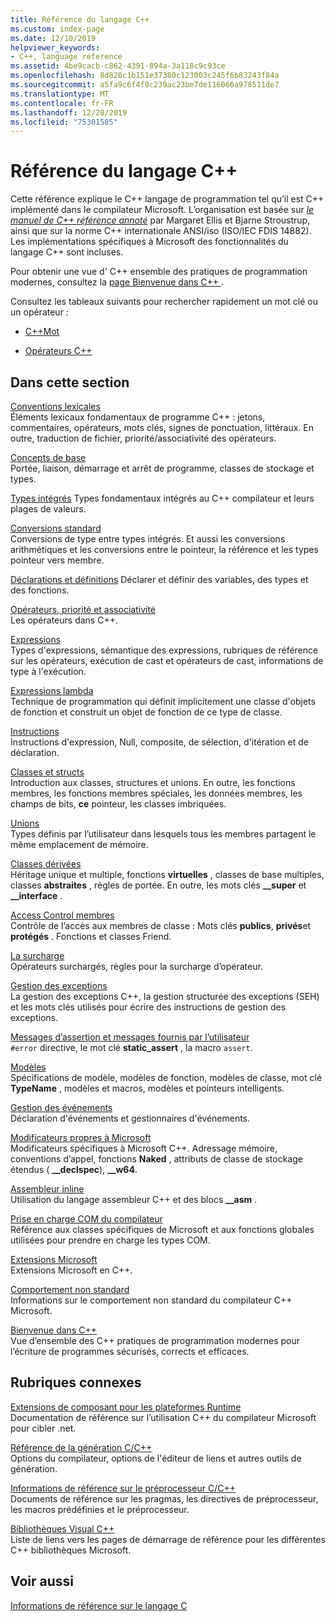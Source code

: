```yaml
---
title: Référence du langage C++
ms.custom: index-page
ms.date: 12/10/2019
helpviewer_keywords:
- C++, language reference
ms.assetid: 4be9cacb-c862-4391-894a-3a118c9c93ce
ms.openlocfilehash: 8d828c1b151e37380c123003c245f6b83243f84a
ms.sourcegitcommit: a5fa9c6f4f0c239ac23be7de116066a978511de7
ms.translationtype: MT
ms.contentlocale: fr-FR
ms.lasthandoff: 12/20/2019
ms.locfileid: "75301585"
---
```

# <a name="c-language-reference"></a>Référence du langage C++

Cette référence explique le C++ langage de programmation tel qu’il est C++ implémenté dans le compilateur Microsoft. L’organisation est basée sur [*le manuel de C++ référence annoté*](http://www.stroustrup.com/arm.html) par Margaret Ellis et Bjarne Stroustrup, ainsi que sur la norme C++ internationale ANSI/iso (ISO/IEC FDIS 14882). Les implémentations spécifiques à Microsoft des fonctionnalités du langage C++ sont incluses.

Pour obtenir une vue d' C++ ensemble des pratiques de programmation modernes, consultez la [page Bienvenue dans C++ ](welcome-back-to-cpp-modern-cpp.md).

Consultez les tableaux suivants pour rechercher rapidement un mot clé ou un opérateur :

- [C++Mot](../cpp/keywords-cpp.md)

- [Opérateurs C++](../cpp/cpp-built-in-operators-precedence-and-associativity.md)

## <a name="in-this-section"></a>Dans cette section

[Conventions lexicales](../cpp/lexical-conventions.md)<br/>
Éléments lexicaux fondamentaux de programme C++ : jetons, commentaires, opérateurs, mots clés, signes de ponctuation, littéraux. En outre, traduction de fichier, priorité/associativité des opérateurs.

[Concepts de base](../cpp/basic-concepts-cpp.md)<br/>
Portée, liaison, démarrage et arrêt de programme, classes de stockage et types.

[Types intégrés](fundamental-types-cpp.md) Types fondamentaux intégrés au C++ compilateur et leurs plages de valeurs.

[Conversions standard](../cpp/standard-conversions.md)<br/>
Conversions de type entre types intégrés. Et aussi les conversions arithmétiques et les conversions entre le pointeur, la référence et les types pointeur vers membre.

[Déclarations et définitions](declarations-and-definitions-cpp.md) Déclarer et définir des variables, des types et des fonctions.

[Opérateurs, priorité et associativité](../cpp/cpp-built-in-operators-precedence-and-associativity.md)<br/>
Les opérateurs dans C++.

[Expressions](../cpp/expressions-cpp.md)<br/>
Types d'expressions, sémantique des expressions, rubriques de référence sur les opérateurs, exécution de cast et opérateurs de cast, informations de type à l'exécution.

[Expressions lambda](../cpp/lambda-expressions-in-cpp.md)<br/>
Technique de programmation qui définit implicitement une classe d'objets de fonction et construit un objet de fonction de ce type de classe.

[Instructions](../cpp/statements-cpp.md)<br/>
Instructions d'expression, Null, composite, de sélection, d'itération et de déclaration.

[Classes et structs](../cpp/classes-and-structs-cpp.md)<br/>
Introduction aux classes, structures et unions. En outre, les fonctions membres, les fonctions membres spéciales, les données membres, les champs de bits, **ce** pointeur, les classes imbriquées.

[Unions](unions.md)<br/>
Types définis par l’utilisateur dans lesquels tous les membres partagent le même emplacement de mémoire.

[Classes dérivées](../cpp/inheritance-cpp.md)<br/>
Héritage unique et multiple, fonctions **virtuelles** , classes de base multiples, classes **abstraites** , règles de portée. En outre, les mots clés **__super** et **__interface** .

[Access Control membres](../cpp/member-access-control-cpp.md)<br/>
Contrôle de l’accès aux membres de classe : Mots clés **publics**, **privés**et **protégés** . Fonctions et classes Friend.

[La surcharge](operator-overloading.md)<br/>
Opérateurs surchargés, règles pour la surcharge d’opérateur.

[Gestion des exceptions](../cpp/exception-handling-in-visual-cpp.md)<br/>
La gestion des exceptions C++, la gestion structurée des exceptions (SEH) et les mots clés utilisés pour écrire des instructions de gestion des exceptions.

[Messages d’assertion et messages fournis par l’utilisateur](../cpp/assertion-and-user-supplied-messages-cpp.md)<br/>
`#error` directive, le mot clé **static_assert** , la macro `assert`.

[Modèles](../cpp/templates-cpp.md)<br/>
Spécifications de modèle, modèles de fonction, modèles de classe, mot clé **TypeName** , modèles et macros, modèles et pointeurs intelligents.

[Gestion des événements](../cpp/event-handling.md)<br/>
Déclaration d'événements et gestionnaires d'événements.

[Modificateurs propres à Microsoft](../cpp/microsoft-specific-modifiers.md)<br/>
Modificateurs spécifiques à Microsoft C++. Adressage mémoire, conventions d’appel, fonctions **Naked** , attributs de classe de stockage étendus ( **__declspec**), **__w64**.

[Assembleur inline](../assembler/inline/inline-assembler.md)<br/>
Utilisation du langage assembleur C++ et des blocs **__asm** .

[Prise en charge COM du compilateur](../cpp/compiler-com-support.md)<br/>
Référence aux classes spécifiques de Microsoft et aux fonctions globales utilisées pour prendre en charge les types COM.

[Extensions Microsoft](../cpp/microsoft-extensions.md)<br/>
Extensions Microsoft en C++.

[Comportement non standard](../cpp/nonstandard-behavior.md)<br/>
Informations sur le comportement non standard du compilateur C++ Microsoft.

[Bienvenue dans C++](welcome-back-to-cpp-modern-cpp.md)<br/>
Vue d’ensemble des C++ pratiques de programmation modernes pour l’écriture de programmes sécurisés, corrects et efficaces.

## <a name="related-sections"></a>Rubriques connexes

[Extensions de composant pour les plateformes Runtime](../extensions/component-extensions-for-runtime-platforms.md)<br/>
Documentation de référence sur l’utilisation C++ du compilateur Microsoft pour cibler .net.

[Référence de la génération C/C++](../build/reference/c-cpp-building-reference.md)<br/>
Options du compilateur, options de l'éditeur de liens et autres outils de génération.

[Informations de référence sur le préprocesseur C/C++](../preprocessor/c-cpp-preprocessor-reference.md)<br/>
Documents de référence sur les pragmas, les directives de préprocesseur, les macros prédéfinies et le préprocesseur.

[Bibliothèques Visual C++](../standard-library/cpp-standard-library-reference.md)<br/>
Liste de liens vers les pages de démarrage de référence pour les différentes C++ bibliothèques Microsoft.

## <a name="see-also"></a>Voir aussi

[Informations de référence sur le langage C](../c-language/c-language-reference.md)
